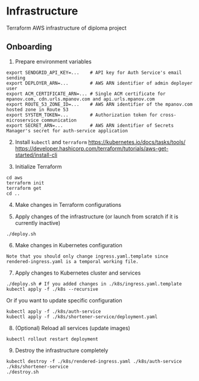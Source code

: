 # Infrastructure
Terraform AWS infrastructure of diploma project

## Onboarding
1. Prepare environment variables
```shell
export SENDGRID_API_KEY=...    # API key for Auth Service's email sending
export DEPLOYER_ARN=...        # AWS ARN identifier of admin deployer user
export ACM_CERTIFICATE_ARN=... # Single ACM certificate for mpanov.com, cdn.urls.mpanov.com and api.urls.mpanov.com
export ROUTE_53_ZONE_ID=...    # AWS ARN identifier of the mpanov.com hosted zone in Route 53
export SYSTEM_TOKEN=...        # Authorization token for cross-microservice communication
export SECRET_ARN=...          # AWS ARN identifier of Secrets Manager's secret for auth-service application
```

2. Install `kubectl` and `terraform`
https://kubernetes.io/docs/tasks/tools/
https://developer.hashicorp.com/terraform/tutorials/aws-get-started/install-cli

3. Initialize Terraform
```shell
cd aws
terraform init
terraform get
cd ..
```

4. Make changes in Terraform configurations

5. Apply changes of the infrastructure (or launch from scratch if it is currently inactive)
```shell
./deploy.sh
```

6. Make changes in Kubernetes configuration
```
Note that you should only change ingress.yaml.template since
rendered-ingress.yaml is a temporal working file.
```

7. Apply changes to Kubernetes cluster and services
```shell
./deploy.sh # If you added changes in ./k8s/ingress.yaml.template
kubectl apply -f ./k8s --recursive
```
Or if you want to update specific configuration
```shell
kubectl apply -f ./k8s/auth-service
kubectl apply -f ./k8s/shortener-service/deployment.yaml
```

8. (Optional) Reload all services (update images)
```shell
kubectl rollout restart deployment
```

9. Destroy the infrastructure completely
```shell
kubectl destroy -f ./k8s/rendered-ingress.yaml ./k8s/auth-service ./k8s/shortener-service
./destroy.sh
```
